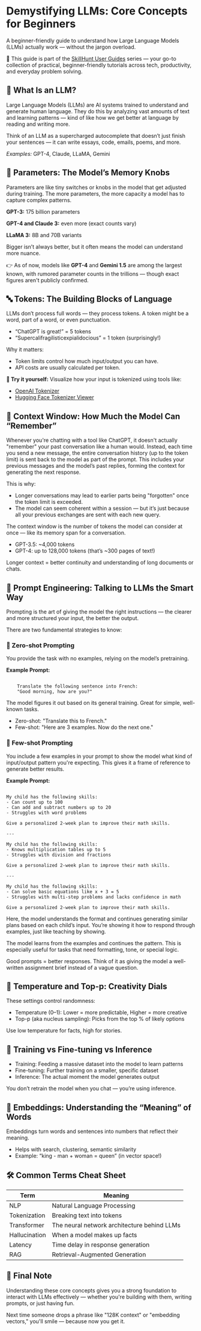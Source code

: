 # Demystifying LLMs: Core Concepts for Beginners

A beginner-friendly guide to understand how Large Language Models (LLMs) actually work — without the jargon overload.

📣 This guide is part of the [SkillHunt User Guides](https://skillhunt.codrixtech.com/) series — your go-to collection of practical, beginner-friendly tutorials across tech, productivity, and everyday problem solving.

## 🧠 What Is an LLM?

Large Language Models (LLMs) are AI systems trained to understand and generate human language. They do this by analyzing vast amounts of text and learning patterns — kind of like how we get better at language by reading and writing more.

Think of an LLM as a supercharged autocomplete that doesn’t just finish your sentences — it can write essays, code, emails, poems, and more.

*Examples:* GPT-4, Claude, LLaMA, Gemini

## 🔢 Parameters: The Model’s Memory Knobs

Parameters are like tiny switches or knobs in the model that get adjusted during training. The more parameters, the more capacity a model has to capture complex patterns.

**GPT-3:** 175 billion parameters

**GPT-4 and Claude 3:** even more (exact counts vary)

**LLaMA 3:** 8B and 70B variants

Bigger isn’t always better, but it often means the model can understand more nuance.

👉 As of now, models like **GPT-4** and **Gemini 1.5** are among the largest known, with rumored parameter counts in the trillions — though exact figures aren't publicly confirmed.

## 🔤 Tokens: The Building Blocks of Language

LLMs don’t process full words — they process tokens. A token might be a word, part of a word, or even punctuation.

- “ChatGPT is great!” = 5 tokens
- “Supercalifragilisticexpialidocious” = 1 token (surprisingly!)

Why it matters:

- Token limits control how much input/output you can have.
- API costs are usually calculated per token.

**🧪 Try it yourself:** Visualize how your input is tokenized using tools like:

- [OpenAI Tokenizer](https://platform.openai.com/tokenizer)
- [Hugging Face Tokenizer Viewer](https://huggingface.co/docs/tokenizers/index)

## 📏 Context Window: How Much the Model Can “Remember”

Whenever you're chatting with a tool like ChatGPT, it doesn't actually "remember" your past conversation like a human would. Instead, each time you send a new message, the entire conversation history (up to the token limit) is sent back to the model as part of the prompt. This includes your previous messages and the model’s past replies, forming the context for generating the next response.

This is why:

- Longer conversations may lead to earlier parts being "forgotten" once the token limit is exceeded.
- The model can seem coherent within a session — but it’s just because all your previous exchanges are sent with each new query.

The context window is the number of tokens the model can consider at once — like its memory span for a conversation.

- GPT-3.5: ~4,000 tokens
- GPT-4: up to 128,000 tokens (that’s ~300 pages of text!)

Longer context = better continuity and understanding of long documents or chats.

## 🧪 Prompt Engineering: Talking to LLMs the Smart Way

Prompting is the art of giving the model the right instructions — the clearer and more structured your input, the better the output.

There are two fundamental strategies to know:

### 🔹 Zero-shot Prompting

You provide the task with no examples, relying on the model’s pretraining.

**Example Prompt:**

```prompt

    Translate the following sentence into French:
    "Good morning, how are you?"
```

The model figures it out based on its general training. Great for simple, well-known tasks.

- Zero-shot: "Translate this to French."
- Few-shot: "Here are 3 examples. Now do the next one."

### 🔹 Few-shot Prompting

You include a few examples in your prompt to show the model what kind of input/output pattern you're expecting. This gives it a frame of reference to generate better results.

**Example Prompt:**

```prompt

My child has the following skills:
- Can count up to 100
- Can add and subtract numbers up to 20
- Struggles with word problems

Give a personalized 2-week plan to improve their math skills.

---

My child has the following skills:
- Knows multiplication tables up to 5
- Struggles with division and fractions

Give a personalized 2-week plan to improve their math skills.

---

My child has the following skills:
- Can solve basic equations like x + 3 = 5
- Struggles with multi-step problems and lacks confidence in math

Give a personalized 2-week plan to improve their math skills.
```

Here, the model understands the format and continues generating similar plans based on each child’s input. You’re showing it how to respond through examples, just like teaching by showing.

The model learns from the examples and continues the pattern. This is especially useful for tasks that need formatting, tone, or special logic.

Good prompts = better responses. Think of it as giving the model a well-written assignment brief instead of a vague question.

## 🎲 Temperature and Top-p: Creativity Dials

These settings control randomness:

- Temperature (0–1): Lower = more predictable, Higher = more creative
- Top-p (aka nucleus sampling): Picks from the top % of likely options

Use low temperature for facts, high for stories.

## 🧬 Training vs Fine-tuning vs Inference

- Training: Feeding a massive dataset into the model to learn patterns
- Fine-tuning: Further training on a smaller, specific dataset
- Inference: The actual moment the model generates output

You don’t retrain the model when you chat — you’re using inference.

## 🧠 Embeddings: Understanding the “Meaning” of Words

Embeddings turn words and sentences into numbers that reflect their meaning.

- Helps with search, clustering, semantic similarity
- Example: “king - man + woman = queen” (in vector space!)

## 🛠 Common Terms Cheat Sheet


| Term          | Meaning                                         |
|---------------|-------------------------------------------------|
| NLP           | Natural Language Processing                     |
| Tokenization  | Breaking text into tokens                       |
| Transformer   | The neural network architecture behind LLMs      |
| Hallucination | When a model makes up facts                     |
| Latency       | Time delay in response generation               |
| RAG           | Retrieval-Augmented Generation                  |

## 🧾 Final Note

Understanding these core concepts gives you a strong foundation to interact with LLMs effectively — whether you're building with them, writing prompts, or just having fun.

Next time someone drops a phrase like "128K context" or "embedding vectors," you'll smile — because now you get it.
